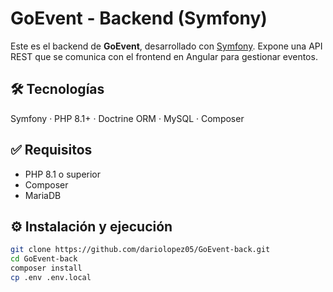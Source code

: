 # GoEvent - Backend (Symfony)

Este es el backend de **GoEvent**, desarrollado con [Symfony](https://symfony.com/). Expone una API REST que se comunica con el frontend en Angular para gestionar eventos.

## 🛠️ Tecnologías
Symfony · PHP 8.1+ · Doctrine ORM · MySQL · Composer

## ✅ Requisitos
- PHP 8.1 o superior
- Composer
- MariaDB

## ⚙️ Instalación y ejecución
```bash
git clone https://github.com/dariolopez05/GoEvent-back.git
cd GoEvent-back
composer install
cp .env .env.local
